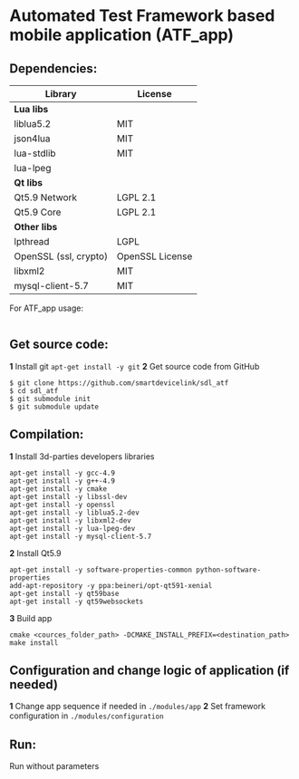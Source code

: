 # Automated Test Framework based mobile application (ATF_app)

## Dependencies:
Library                | License
---------------------- | -------------
**Lua libs**           |
liblua5.2              | MIT
json4lua               | MIT
lua-stdlib             | MIT
lua-lpeg               |
**Qt libs**            |
Qt5.9 Network          | LGPL 2.1
Qt5.9 Core             | LGPL 2.1
**Other libs**         |
lpthread               | LGPL
OpenSSL (ssl, crypto)  | OpenSSL License
libxml2                | MIT
mysql-client-5.7       | MIT

For ATF_app usage:
```

```

## Get source code:
**1** Install git
```apt-get install -y git```
**2** Get source code from GitHub
```
$ git clone https://github.com/smartdevicelink/sdl_atf
$ cd sdl_atf
$ git submodule init
$ git submodule update
```

## Compilation:
**1** Install 3d-parties developers libraries
```
apt-get install -y gcc-4.9
apt-get install -y g++-4.9
apt-get install -y cmake
apt-get install -y libssl-dev
apt-get install -y openssl
apt-get install -y liblua5.2-dev
apt-get install -y libxml2-dev
apt-get install -y lua-lpeg-dev
apt-get install -y mysql-client-5.7
```

**2** Install Qt5.9
```
apt-get install -y software-properties-common python-software-properties
add-apt-repository -y ppa:beineri/opt-qt591-xenial
apt-get install -y qt59base
apt-get install -y qt59websockets
```
**3**  Build app
```
cmake <cources_folder_path> -DCMAKE_INSTALL_PREFIX=<destination_path>
make install
```
## Configuration and change logic of application (if needed)
**1** Change app sequence if needed in ```./modules/app```
**2** Set framework configuration in ```./modules/configuration```

## Run:
Run without parameters
